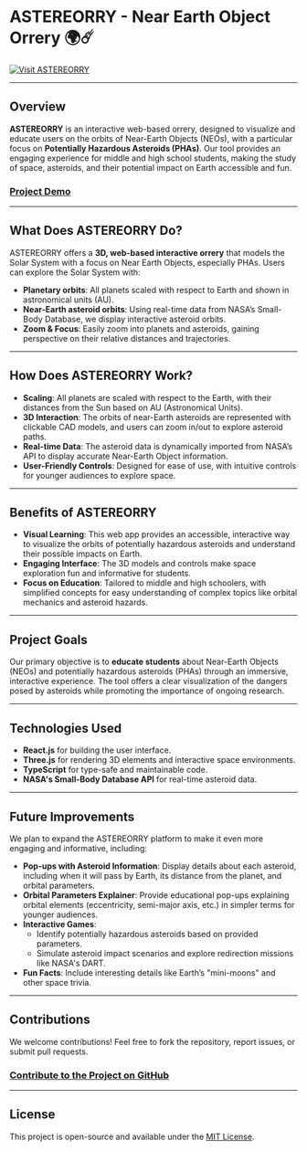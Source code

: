 # ASTEREORRY - Near Earth Object Orrery 🌍☄️

[![Visit ASTEREORRY](https://img.shields.io/badge/🌟-Visit%20Our%20Website-orange?style=for-the-badge&logo=rocket)]([https://insert-deployment-link-here](https://nasa-space-apps-challenge-2024-abwm-bpgcdkn5l.vercel.app/))

---

## Overview

**ASTEREORRY** is an interactive web-based orrery, designed to visualize and educate users on the orbits of Near-Earth Objects (NEOs), with a particular focus on **Potentially Hazardous Asteroids (PHAs)**. Our tool provides an engaging experience for middle and high school students, making the study of space, asteroids, and their potential impact on Earth accessible and fun.

### [Project Demo](https://docs.google.com/presentation/d/1-4ycdtEQRULP-OhRPH1fQsGRHHjoqkBtL1jTNGLBwOI/edit?usp=sharing)

---

## What Does ASTEREORRY Do?

ASTEREORRY offers a **3D, web-based interactive orrery** that models the Solar System with a focus on Near Earth Objects, especially PHAs. Users can explore the Solar System with:

- **Planetary orbits**: All planets scaled with respect to Earth and shown in astronomical units (AU).
- **Near-Earth asteroid orbits**: Using real-time data from NASA’s Small-Body Database, we display interactive asteroid orbits.
- **Zoom & Focus**: Easily zoom into planets and asteroids, gaining perspective on their relative distances and trajectories.

---

## How Does ASTEREORRY Work?

- **Scaling**: All planets are scaled with respect to the Earth, with their distances from the Sun based on AU (Astronomical Units).
- **3D Interaction**: The orbits of near-Earth asteroids are represented with clickable CAD models, and users can zoom in/out to explore asteroid paths.
- **Real-time Data**: The asteroid data is dynamically imported from NASA’s API to display accurate Near-Earth Object information.
- **User-Friendly Controls**: Designed for ease of use, with intuitive controls for younger audiences to explore space.

---

## Benefits of ASTEREORRY

- **Visual Learning**: This web app provides an accessible, interactive way to visualize the orbits of potentially hazardous asteroids and understand their possible impacts on Earth.
- **Engaging Interface**: The 3D models and controls make space exploration fun and informative for students.
- **Focus on Education**: Tailored to middle and high schoolers, with simplified concepts for easy understanding of complex topics like orbital mechanics and asteroid hazards.

---

## Project Goals

Our primary objective is to **educate students** about Near-Earth Objects (NEOs) and potentially hazardous asteroids (PHAs) through an immersive, interactive experience. The tool offers a clear visualization of the dangers posed by asteroids while promoting the importance of ongoing research.

---

## Technologies Used

- **React.js** for building the user interface.
- **Three.js** for rendering 3D elements and interactive space environments.
- **TypeScript** for type-safe and maintainable code.
- **NASA's Small-Body Database API** for real-time asteroid data.

---

## Future Improvements

We plan to expand the ASTEREORRY platform to make it even more engaging and informative, including:

- **Pop-ups with Asteroid Information**: Display details about each asteroid, including when it will pass by Earth, its distance from the planet, and orbital parameters.
- **Orbital Parameters Explainer**: Provide educational pop-ups explaining orbital elements (eccentricity, semi-major axis, etc.) in simpler terms for younger audiences.
- **Interactive Games**:
  - Identify potentially hazardous asteroids based on provided parameters.
  - Simulate asteroid impact scenarios and explore redirection missions like NASA's DART.
- **Fun Facts**: Include interesting details like Earth’s "mini-moons" and other space trivia.

---

## Contributions

We welcome contributions! Feel free to fork the repository, report issues, or submit pull requests.

### [Contribute to the Project on GitHub](https://github.com/TentacleSama4254/NASA-Space-Apps-Challenge-2024)

---

## License

This project is open-source and available under the [MIT License](https://github.com/TentacleSama4254/NASA-Space-Apps-Challenge-2024/blob/main/LICENSE).
